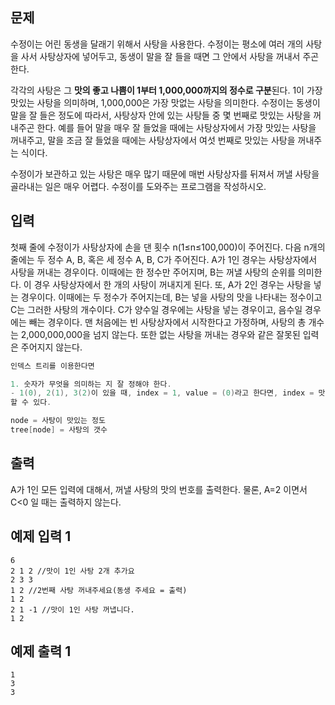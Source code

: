 ## 문제

수정이는 어린 동생을 달래기 위해서 사탕을 사용한다. 수정이는 평소에 여러 개의 사탕을 사서 사탕상자에 넣어두고, 동생이 말을 잘 들을 때면 그 안에서 사탕을 꺼내서 주곤 한다.

각각의 사탕은 그 **맛의 좋고 나쁨이 1부터 1,000,000까지의 정수로 구분**된다. 1이 가장 맛있는 사탕을 의미하며, 1,000,000은 가장 맛없는 사탕을 의미한다. 수정이는 동생이 말을 잘 들은 정도에 따라서, 사탕상자 안에 있는 사탕들 중 몇 번째로 맛있는 사탕을 꺼내주곤 한다. 예를 들어 말을 매우 잘 들었을 때에는 사탕상자에서 가장 맛있는 사탕을 꺼내주고, 말을 조금 잘 들었을 때에는 사탕상자에서 여섯 번째로 맛있는 사탕을 꺼내주는 식이다.

수정이가 보관하고 있는 사탕은 매우 많기 때문에 매번 사탕상자를 뒤져서 꺼낼 사탕을 골라내는 일은 매우 어렵다. 수정이를 도와주는 프로그램을 작성하시오.

## 입력

첫째 줄에 수정이가 사탕상자에 손을 댄 횟수 n(1≤n≤100,000)이 주어진다. 다음 n개의 줄에는 두 정수 A, B, 혹은 세 정수 A, B, C가 주어진다. A가 1인 경우는 사탕상자에서 사탕을 꺼내는 경우이다. 이때에는 한 정수만 주어지며, B는 꺼낼 사탕의 순위를 의미한다. 이 경우 사탕상자에서 한 개의 사탕이 꺼내지게 된다. 또, A가 2인 경우는 사탕을 넣는 경우이다. 이때에는 두 정수가 주어지는데, B는 넣을 사탕의 맛을 나타내는 정수이고 C는 그러한 사탕의 개수이다. C가 양수일 경우에는 사탕을 넣는 경우이고, 음수일 경우에는 빼는 경우이다. 맨 처음에는 빈 사탕상자에서 시작한다고 가정하며, 사탕의 총 개수는 2,000,000,000을 넘지 않는다. 또한 없는 사탕을 꺼내는 경우와 같은 잘못된 입력은 주어지지 않는다.

```cpp
인덱스 트리를 이용한다면

1. 숫자가 무엇을 의미하는 지 잘 정해야 한다.
- 1(0), 2(1), 3(2)이 있을 때, index = 1, value = (0)라고 한다면, index = 맛, value = 개수라고
할 수 있다.

node = 사탕이 맛있는 정도
tree[node] = 사탕의 갯수
```

## 출력

A가 1인 모든 입력에 대해서, 꺼낼 사탕의 맛의 번호를 출력한다. 물론, A=2 이면서 C<0 일 때는 출력하지 않는다.

## 예제 입력 1

```
6
2 1 2 //맛이 1인 사탕 2개 추가요
2 3 3
1 2 //2번째 사탕 꺼내주세요(동생 주세요 = 출력)
1 2
2 1 -1 //맛이 1인 사탕 꺼냅니다.
1 2
```

## 예제 출력 1

```
1
3
3
```
